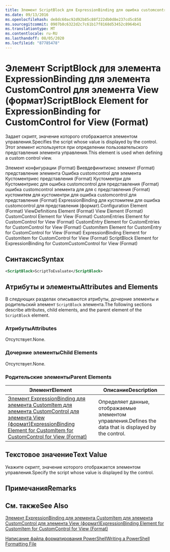 ```yaml
---
title: Элемент ScriptBlock для ExpressionBinding для ошибка customcontrol для представления (формат) | Документация Майкрософт
ms.date: 09/13/2016
ms.openlocfilehash: de8dc60ac92d92b85c88f222db0d8e237cd5c858
ms.sourcegitcommit: 0907b8c6322d2c7c61b17f8168d53452c8964b41
ms.translationtype: MT
ms.contentlocale: ru-RU
ms.lasthandoff: 08/05/2020
ms.locfileid: "87785478"
---
```

# <a name="scriptblock-element-for-expressionbinding-for-customcontrol-for-view-format"></a><span data-ttu-id="2f9ec-102">Элемент ScriptBlock для элемента ExpressionBinding для элемента CustomControl для элемента View (формат)</span><span class="sxs-lookup"><span data-stu-id="2f9ec-102">ScriptBlock Element for ExpressionBinding for CustomControl for View (Format)</span></span>

<span data-ttu-id="2f9ec-103">Задает скрипт, значение которого отображается элементом управления.</span><span class="sxs-lookup"><span data-stu-id="2f9ec-103">Specifies the script whose value is displayed by the control.</span></span> <span data-ttu-id="2f9ec-104">Этот элемент используется при определении пользовательского представления элемента управления.</span><span class="sxs-lookup"><span data-stu-id="2f9ec-104">This element is used when defining a custom control view.</span></span>

<span data-ttu-id="2f9ec-105">Элемент конфигурации (Format) Виевдефинитионс элемент (Format) представление элемента Ошибка customcontrol для элемента Кустоментриес представления (Format) Кустоментри для Кустоментриес для ошибка customcontrol для представления (Format) ошибка customcontrol элемента для для с представления (Format) кустомитем для кустоментри для ошибка customcontrol для представления (Format) ExpressionBinding для кустомитем для ошибка customcontrol для представления (формат).</span><span class="sxs-lookup"><span data-stu-id="2f9ec-105">Configuration Element (Format) ViewDefinitions Element (Format) View Element (Format) CustomControl Element for View (Format) CustomEntries Element for CustomControl for View (Format) CustomEntry Element for CustomEntries for CustomControl for View (Format) CustomItem Element for CustomEntry for CustomControl for View (Format) ExpressionBinding Element for CustomItem for CustomControl for View (Format) ScriptBlock Element for ExpressionBinding for CustomCustomControl for View (Format)</span></span>

## <a name="syntax"></a><span data-ttu-id="2f9ec-106">Синтаксис</span><span class="sxs-lookup"><span data-stu-id="2f9ec-106">Syntax</span></span>

```xml
<ScriptBlock>ScriptToEvaluate</ScriptBlock>
```

## <a name="attributes-and-elements"></a><span data-ttu-id="2f9ec-107">Атрибуты и элементы</span><span class="sxs-lookup"><span data-stu-id="2f9ec-107">Attributes and Elements</span></span>

<span data-ttu-id="2f9ec-108">В следующих разделах описываются атрибуты, дочерние элементы и родительский элемент `ScriptBlock` элемента.</span><span class="sxs-lookup"><span data-stu-id="2f9ec-108">The following sections describe attributes, child elements, and the parent element of the `ScriptBlock` element.</span></span>

### <a name="attributes"></a><span data-ttu-id="2f9ec-109">Атрибуты</span><span class="sxs-lookup"><span data-stu-id="2f9ec-109">Attributes</span></span>

<span data-ttu-id="2f9ec-110">Отсутствует.</span><span class="sxs-lookup"><span data-stu-id="2f9ec-110">None.</span></span>

### <a name="child-elements"></a><span data-ttu-id="2f9ec-111">Дочерние элементы</span><span class="sxs-lookup"><span data-stu-id="2f9ec-111">Child Elements</span></span>

<span data-ttu-id="2f9ec-112">Отсутствует.</span><span class="sxs-lookup"><span data-stu-id="2f9ec-112">None.</span></span>

### <a name="parent-elements"></a><span data-ttu-id="2f9ec-113">Родительские элементы</span><span class="sxs-lookup"><span data-stu-id="2f9ec-113">Parent Elements</span></span>

|<span data-ttu-id="2f9ec-114">Элемент</span><span class="sxs-lookup"><span data-stu-id="2f9ec-114">Element</span></span>|<span data-ttu-id="2f9ec-115">Описание</span><span class="sxs-lookup"><span data-stu-id="2f9ec-115">Description</span></span>|
|-------------|-----------------|
|[<span data-ttu-id="2f9ec-116">Элемент ExpressionBinding для элемента CustomItem для элемента CustomControl для элемента View (формат)</span><span class="sxs-lookup"><span data-stu-id="2f9ec-116">ExpressionBinding Element for CustomItem for CustomControl for View (Format)</span></span>](./expressionbinding-element-for-customitem-for-customcontrol-for-view-format.md)|<span data-ttu-id="2f9ec-117">Определяет данные, отображаемые элементом управления.</span><span class="sxs-lookup"><span data-stu-id="2f9ec-117">Defines the data that is displayed by the control.</span></span>|

## <a name="text-value"></a><span data-ttu-id="2f9ec-118">Текстовое значение</span><span class="sxs-lookup"><span data-stu-id="2f9ec-118">Text Value</span></span>

<span data-ttu-id="2f9ec-119">Укажите скрипт, значение которого отображается элементом управления.</span><span class="sxs-lookup"><span data-stu-id="2f9ec-119">Specify the script whose value is displayed by the control.</span></span>

## <a name="remarks"></a><span data-ttu-id="2f9ec-120">Примечания</span><span class="sxs-lookup"><span data-stu-id="2f9ec-120">Remarks</span></span>

## <a name="see-also"></a><span data-ttu-id="2f9ec-121">См. также</span><span class="sxs-lookup"><span data-stu-id="2f9ec-121">See Also</span></span>

[<span data-ttu-id="2f9ec-122">Элемент ExpressionBinding для элемента CustomItem для элемента CustomControl для элемента View (формат)</span><span class="sxs-lookup"><span data-stu-id="2f9ec-122">ExpressionBinding Element for CustomItem for CustomControl for View (Format)</span></span>](./expressionbinding-element-for-customitem-for-customcontrol-for-view-format.md)

[<span data-ttu-id="2f9ec-123">Написание файла форматирования PowerShell</span><span class="sxs-lookup"><span data-stu-id="2f9ec-123">Writing a PowerShell Formatting File</span></span>](./writing-a-powershell-formatting-file.md)
